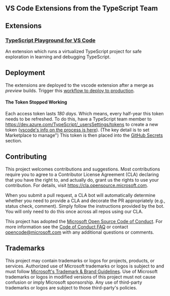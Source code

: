 ## VS Code Extensions from the TypeScript Team

## Extensions

### [TypeScript Playground for VS Code](./packages/typescript-playground)

An extension which runs a virtualized TypeScript project for safe exploration in
learning and debugging TypeScript.

## Deployment

The extensions are deployed to the vscode extension after a merge as _preview_
builds. Trigger this
[workflow to deploy to production](https://github.com/microsoft/TypeScript-VSCode-Extensions/actions/workflows/production-deploy.yml).

#### The Token Stopped Working

Each access token lasts _180 days_. Which means, every half-year this token
needs to be refreshed. To do this, have a TypeScript team member to
https://dev.azure.com/TypeScript/_usersSettings/tokens to create a new token
([vscode's info on the process is here](https://code.visualstudio.com/api/working-with-extensions/publishing-extension#get-a-personal-access-token)).
(The key detail is to set Marketplace to manage") This token is then placed into
the
[GitHub Secrets](https://github.com/microsoft/TypeScript-VSCode-Extensions/settings/secrets/actions)
section.

## Contributing

This project welcomes contributions and suggestions. Most contributions require
you to agree to a Contributor License Agreement (CLA) declaring that you have
the right to, and actually do, grant us the rights to use your contribution. For
details, visit https://cla.opensource.microsoft.com.

When you submit a pull request, a CLA bot will automatically determine whether
you need to provide a CLA and decorate the PR appropriately (e.g., status check,
comment). Simply follow the instructions provided by the bot. You will only need
to do this once across all repos using our CLA.

This project has adopted the
[Microsoft Open Source Code of Conduct](https://opensource.microsoft.com/codeofconduct/).
For more information see the
[Code of Conduct FAQ](https://opensource.microsoft.com/codeofconduct/faq/) or
contact [opencode@microsoft.com](mailto:opencode@microsoft.com) with any
additional questions or comments.

## Trademarks

This project may contain trademarks or logos for projects, products, or
services. Authorized use of Microsoft trademarks or logos is subject to and must
follow
[Microsoft's Trademark & Brand Guidelines](https://www.microsoft.com/en-us/legal/intellectualproperty/trademarks/usage/general).
Use of Microsoft trademarks or logos in modified versions of this project must
not cause confusion or imply Microsoft sponsorship. Any use of third-party
trademarks or logos are subject to those third-party's policies.
